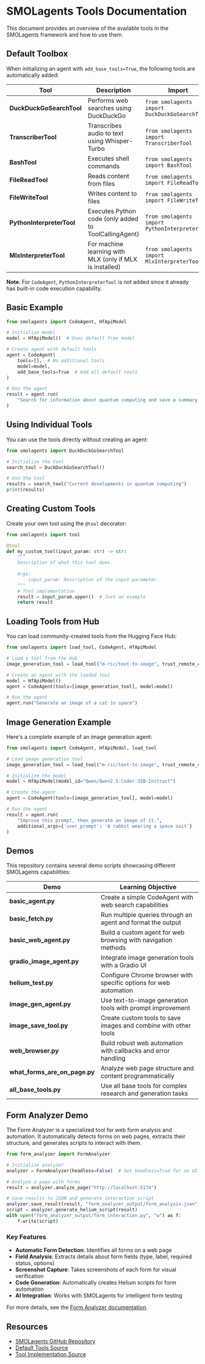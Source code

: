 # SMOLagents Tools Documentation

This document provides an overview of the available tools in the SMOLagents framework and how to use them.

## Default Toolbox

When initializing an agent with `add_base_tools=True`, the following tools are automatically added:

| Tool | Description | Import |
|------|-------------|--------|
| **DuckDuckGoSearchTool** | Performs web searches using DuckDuckGo | `from smolagents import DuckDuckGoSearchTool` |
| **TranscriberTool** | Transcribes audio to text using Whisper-Turbo | `from smolagents import TranscriberTool` |
| **BashTool** | Executes shell commands | `from smolagents import BashTool` |
| **FileReadTool** | Reads content from files | `from smolagents import FileReadTool` |
| **FileWriteTool** | Writes content to files | `from smolagents import FileWriteTool` |
| **PythonInterpreterTool** | Executes Python code (only added to ToolCallingAgent) | `from smolagents import PythonInterpreterTool` |
| **MlxInterpreterTool** | For machine learning with MLX (only if MLX is installed) | `from smolagents import MlxInterpreterTool` |

**Note**: For `CodeAgent`, `PythonInterpreterTool` is not added since it already has built-in code execution capability.

## Basic Example

```python
from smolagents import CodeAgent, HfApiModel

# Initialize model
model = HfApiModel()  # Uses default free model

# Create agent with default tools
agent = CodeAgent(
    tools=[],  # No additional tools
    model=model,
    add_base_tools=True  # Add all default tools
)

# Run the agent
result = agent.run(
    "Search for information about quantum computing and save a summary to a file."
)
```

## Using Individual Tools

You can use the tools directly without creating an agent:

```python
from smolagents import DuckDuckGoSearchTool

# Initialize the tool
search_tool = DuckDuckGoSearchTool()

# Use the tool
results = search_tool("Current developments in quantum computing")
print(results)
```

## Creating Custom Tools

Create your own tool using the `@tool` decorator:

```python
from smolagents import tool

@tool
def my_custom_tool(input_param: str) -> str:
    """
    Description of what this tool does.
    
    Args:
        input_param: Description of the input parameter.
    """
    # Tool implementation
    result = input_param.upper()  # Just an example
    return result
```

## Loading Tools from Hub

You can load community-created tools from the Hugging Face Hub:

```python
from smolagents import load_tool, CodeAgent, HfApiModel

# Load a tool from the Hub
image_generation_tool = load_tool("m-ric/text-to-image", trust_remote_code=True)

# Create an agent with the loaded tool
model = HfApiModel()
agent = CodeAgent(tools=[image_generation_tool], model=model)

# Run the agent
agent.run("Generate an image of a cat in space")
```

## Image Generation Example

Here's a complete example of an image generation agent:

```python
from smolagents import CodeAgent, HfApiModel, load_tool

# Load image generation tool
image_generation_tool = load_tool("m-ric/text-to-image", trust_remote_code=True)

# Initialize the model
model = HfApiModel(model_id="Qwen/Qwen2.5-Coder-32B-Instruct")

# Create the agent
agent = CodeAgent(tools=[image_generation_tool], model=model)

# Run the agent
result = agent.run(
    "Improve this prompt, then generate an image of it.", 
    additional_args={'user_prompt': 'A rabbit wearing a space suit'}
)
```

## Demos

This repository contains several demo scripts showcasing different SMOLagents capabilities:

| Demo | Learning Objective |
|------|-------------------|
| **basic_agent.py** | Create a simple CodeAgent with web search capabilities |
| **basic_fetch.py** | Run multiple queries through an agent and format the output |
| **basic_web_agent.py** | Build a custom agent for web browsing with navigation methods |
| **gradio_image_agent.py** | Integrate image generation tools with a Gradio UI |
| **helium_test.py** | Configure Chrome browser with specific options for web automation |
| **image_gen_agent.py** | Use text-to-image generation tools with prompt improvement |
| **image_save_tool.py** | Create custom tools to save images and combine with other tools |
| **web_browser.py** | Build robust web automation with callbacks and error handling |
| **what_forms_are_on_page.py** | Analyze web page structure and content programmatically |
| **all_base_tools.py** | Use all base tools for complex research and generation tasks |

## Form Analyzer Demo

The Form Analyzer is a specialized tool for web form analysis and automation. It automatically detects forms on web pages, extracts their structure, and generates scripts to interact with them.

```python
from form_analyzer import FormAnalyzer

# Initialize analyzer
analyzer = FormAnalyzer(headless=False)  # Set headless=True for no UI

# Analyze a page with forms
result = analyzer.analyze_page("http://localhost:5174")

# Save results to JSON and generate interaction script
analyzer.save_result(result, "form_analyzer_output/form_analysis.json")
script = analyzer.generate_helium_script(result)
with open("form_analyzer_output/form_interaction.py", "w") as f:
    f.write(script)
```

### Key Features

- **Automatic Form Detection**: Identifies all forms on a web page
- **Field Analysis**: Extracts details about form fields (type, label, required status, options)
- **Screenshot Capture**: Takes screenshots of each form for visual verification
- **Code Generation**: Automatically creates Helium scripts for form automation
- **AI Integration**: Works with SMOLagents for intelligent form testing

For more details, see the [Form Analyzer documentation](form_analyzer_readme.md).

## Resources

- [SMOLagents GitHub Repository](https://github.com/huggingface/smolagents)
- [Default Tools Source](https://github.com/huggingface/smolagents/blob/v1.11.0/src/smolagents/default_tools.py)
- [Tool Implementation Source](https://github.com/huggingface/smolagents/blob/v1.11.0/src/smolagents/tools.py)
